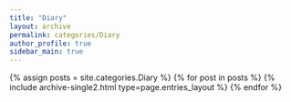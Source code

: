 ```yaml
---
title: "Diary"
layout: archive
permalink: categories/Diary
author_profile: true
sidebar_main: true
---
```


{% assign posts = site.categories.Diary %}
{% for post in posts %} {% include archive-single2.html type=page.entries_layout %} {% endfor %}